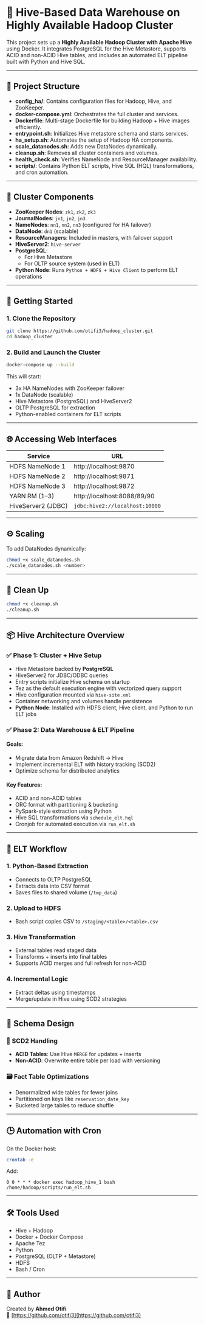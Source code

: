 # 🐝 Hive-Based Data Warehouse on Highly Available Hadoop Cluster

This project sets up a **Highly Available Hadoop Cluster with Apache Hive** using Docker. It integrates PostgreSQL for the Hive Metastore, supports ACID and non-ACID Hive tables, and includes an automated ELT pipeline built with Python and Hive SQL.

---

## 📁 Project Structure

- **config_ha/**: Contains configuration files for Hadoop, Hive, and ZooKeeper.
- **docker-compose.yml**: Orchestrates the full cluster and services.
- **Dockerfile**: Multi-stage Dockerfile for building Hadoop + Hive images efficiently.
- **entrypoint.sh**: Initializes Hive metastore schema and starts services.
- **ha_setup.sh**: Automates the setup of Hadoop HA components.
- **scale_datanodes.sh**: Adds new DataNodes dynamically.
- **cleanup.sh**: Removes all cluster containers and volumes.
- **health_check.sh**: Verifies NameNode and ResourceManager availability.
- **scripts/**: Contains Python ELT scripts, Hive SQL (HQL) transformations, and cron automation.

---

## 🧩 Cluster Components

- **ZooKeeper Nodes**: `zk1`, `zk2`, `zk3`
- **JournalNodes**: `jn1`, `jn2`, `jn3`
- **NameNodes**: `nn1`, `nn2`, `nn3` (configured for HA failover)
- **DataNode**: `dn1` (scalable)
- **ResourceManagers**: Included in masters, with failover support
- **HiveServer2**: `hive-server`
- **PostgreSQL**:
  - For Hive Metastore
  - For OLTP source system (used in ELT)
- **Python Node**: Runs `Python + HDFS + Hive Client` to perform ELT operations

---

## 🚀 Getting Started

### 1. Clone the Repository

```bash
git clone https://github.com/otifi3/hadoop_cluster.git
cd hadoop_cluster
```

### 2. Build and Launch the Cluster

```bash
docker-compose up --build
```

This will start:
- 3x HA NameNodes with ZooKeeper failover
- 1x DataNode (scalable)
- Hive Metastore (PostgreSQL) and HiveServer2
- OLTP PostgreSQL for extraction
- Python-enabled containers for ELT scripts

---

## 🌐 Accessing Web Interfaces

| Service           | URL                          |
|------------------|-------------------------------|
| HDFS NameNode 1  | http://localhost:9870         |
| HDFS NameNode 2  | http://localhost:9871         |
| HDFS NameNode 3  | http://localhost:9872         |
| YARN RM (1–3)    | http://localhost:8088/89/90   |
| HiveServer2 (JDBC)| `jdbc:hive2://localhost:10000` |

---

## ⚙️ Scaling

To add DataNodes dynamically:

```bash
chmod +x scale_datanodes.sh
./scale_datanodes.sh <number>
```

---

## 🧹 Clean Up

```bash
chmod +x cleanup.sh
./cleanup.sh
```

---

## 📦 Hive Architecture Overview

### ✅ Phase 1: Cluster + Hive Setup

- Hive Metastore backed by **PostgreSQL**
- HiveServer2 for JDBC/ODBC queries
- Entry scripts initialize Hive schema on startup
- Tez as the default execution engine with vectorized query support
- Hive configuration mounted via `hive-site.xml`
- Container networking and volumes handle persistence
- **Python Node**: Installed with HDFS client, Hive client, and Python to run ELT jobs

### ✅ Phase 2: Data Warehouse & ELT Pipeline

#### Goals:
- Migrate data from Amazon Redshift → Hive
- Implement incremental ELT with history tracking (SCD2)
- Optimize schema for distributed analytics

#### Key Features:
- ACID and non-ACID tables
- ORC format with partitioning & bucketing
- PySpark-style extraction using Python
- Hive SQL transformations via `schedule_elt.hql`
- Cronjob for automated execution via `run_elt.sh`

---

## 🔁 ELT Workflow

### 1. Python-Based Extraction

- Connects to OLTP PostgreSQL
- Extracts data into CSV format
- Saves files to shared volume (`/tmp_data`)

### 2. Upload to HDFS

- Bash script copies CSV to `/staging/<table>/<table>.csv`

### 3. Hive Transformation

- External tables read staged data
- Transforms + inserts into final tables
- Supports ACID merges and full refresh for non-ACID

### 4. Incremental Logic

- Extract deltas using timestamps
- Merge/update in Hive using SCD2 strategies

---

## 🧠 Schema Design

### 🔄 SCD2 Handling
- **ACID Tables**: Use Hive `MERGE` for updates + inserts
- **Non-ACID**: Overwrite entire table per load with versioning

### 🗃 Fact Table Optimizations
- Denormalized wide tables for fewer joins
- Partitioned on keys like `reservation_date_key`
- Bucketed large tables to reduce shuffle

---

## 🕒 Automation with Cron

On the Docker host:

```bash
crontab -e
```

Add:

```cron
0 0 * * * docker exec hadoop_hive_1 bash /home/hadoop/scripts/run_elt.sh
```

---

## 🛠 Tools Used

- Hive + Hadoop
- Docker + Docker Compose
- Apache Tez
- Python
- PostgreSQL (OLTP + Metastore)
- HDFS
- Bash / Cron

---

## 👤 Author

Created by **Ahmed Otifi**  
🔗 [https://github.com/otifi3](https://github.com/otifi3)
